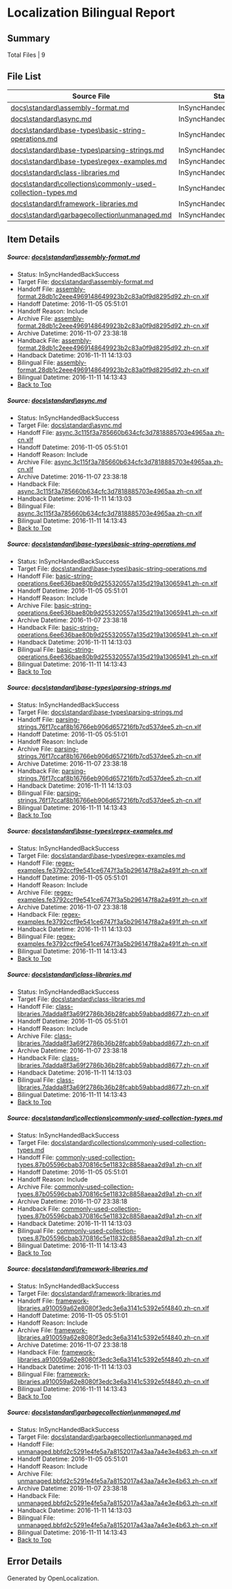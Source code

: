 # <a name='report-top'></a> Localization Bilingual Report

## Summary
 Total Files | 9

## File List
 Source File | Status | Details 
 ----------- | ------ | ------- 
 [docs\standard\assembly-format.md](https://github.com/dotnet/docs/blob/30175813af95911c8ab4f2f0e39c40bed49a23b3/docs/standard/assembly-format.md) | InSyncHandedBackSuccess | [Details](#edd6975fe4acdba3e75084f10b4d71efebe42a4d345)
 [docs\standard\async.md](https://github.com/dotnet/docs/blob/9abc4879533074e6830a7343123b139e912d239b/docs/standard/async.md) | InSyncHandedBackSuccess | [Details](#39dc9e8599daea86b48d864179c13c5ae965876b347)
 [docs\standard\base-types\basic-string-operations.md](https://github.com/dotnet/docs/blob/fb00da6505c9edb6a49d2003ae9bcb8e74c11d6c/docs/standard/base-types/basic-string-operations.md) | InSyncHandedBackSuccess | [Details](#23c32ef572086aa3bf5dd809a68c95197bd389e5353)
 [docs\standard\base-types\parsing-strings.md](https://github.com/dotnet/docs/blob/fb00da6505c9edb6a49d2003ae9bcb8e74c11d6c/docs/standard/base-types/parsing-strings.md) | InSyncHandedBackSuccess | [Details](#61d1593b2d5271d69027658eef4c92da7c5542c8388)
 [docs\standard\base-types\regex-examples.md](https://github.com/dotnet/docs/blob/fb00da6505c9edb6a49d2003ae9bcb8e74c11d6c/docs/standard/base-types/regex-examples.md) | InSyncHandedBackSuccess | [Details](#0a9d960a9a593890b184f6961a5980d53e817e70393)
 [docs\standard\class-libraries.md](https://github.com/dotnet/docs/blob/62fdb3e60b206728d86220076867eb8fd68af82e/docs/standard/class-libraries.md) | InSyncHandedBackSuccess | [Details](#8ed35197078e43f096931adb18c454004f83cccf407)
 [docs\standard\collections\commonly-used-collection-types.md](https://github.com/dotnet/docs/blob/d4e7ef84480aa9f735fb8d1ff03c9e8a61127c83/docs/standard/collections/commonly-used-collection-types.md) | InSyncHandedBackSuccess | [Details](#063e43b156771ba0db7c6b8ef5823330a4405c2c409)
 [docs\standard\framework-libraries.md](https://github.com/dotnet/docs/blob/093b852fe1ed2307ebce914381fe47388b435c95/docs/standard/framework-libraries.md) | InSyncHandedBackSuccess | [Details](#7283ed099cefa4b0e137869724f8e87dda0d451a442)
 [docs\standard\garbagecollection\unmanaged.md](https://github.com/dotnet/docs/blob/213ce098bcc2b5e31c55e759d895254d5ca33caa/docs/standard/garbagecollection/unmanaged.md) | InSyncHandedBackSuccess | [Details](#692916bc5a9afd55dc4e3d0249386d2e3750895f451)

## Item Details
##### <a name='edd6975fe4acdba3e75084f10b4d71efebe42a4d345'></a> Source: [docs\standard\assembly-format.md](https://github.com/dotnet/docs/blob/30175813af95911c8ab4f2f0e39c40bed49a23b3/docs/standard/assembly-format.md)
* Status: InSyncHandedBackSuccess
* Target File: [docs\standard\assembly-format.md](https://github.com/dotnet/docs.zh-cn/blob/a7a75d4a1d52ffb2616047167d0c7222c7b78426/docs/standard/assembly-format.md)
* Handoff File: [assembly-format.28db1c2eee4969148649923b2c83a0f9d8295d92.zh-cn.xlf](https://github.com/dotnet/docs.handoff/blob/867858792973a234d621c01b21bb7c9b009d4de3/ol-handoff/dotnet/docs.zh-cn/master/ht-p2/assembly-format.28db1c2eee4969148649923b2c83a0f9d8295d92.zh-cn.xlf)
* Handoff Datetime: 2016-11-05 05:51:01
* Handoff Reason: Include
* Archive File: [assembly-format.28db1c2eee4969148649923b2c83a0f9d8295d92.zh-cn.xlf](https://github.com/dotnet/docs.handoff/blob/76a2d610d4563ad2a26c66f416bf0b04a5bc7fdf/ol-archive/dotnet/docs.zh-cn/master/ht-p2/assembly-format.28db1c2eee4969148649923b2c83a0f9d8295d92.zh-cn.xlf)
* Archive Datetime: 2016-11-07 23:38:18
* Handback File: [assembly-format.28db1c2eee4969148649923b2c83a0f9d8295d92.zh-cn.xlf](https://github.com/dotnet/docs.handback/blob/5888e2d75e3237704ac762528338b6dc8f4d54f2/ol-handback/dotnet/docs.zh-cn/master/ht-p2/assembly-format.28db1c2eee4969148649923b2c83a0f9d8295d92.zh-cn.xlf)
* Handback Datetime: 2016-11-11 14:13:03
* Bilingual File: [assembly-format.28db1c2eee4969148649923b2c83a0f9d8295d92.zh-cn.xlf](https://github.com/dotnet/docs.handback/blob/5888e2d75e3237704ac762528338b6dc8f4d54f2/ol-handback/dotnet/docs.zh-cn/master/ht-p2/assembly-format.28db1c2eee4969148649923b2c83a0f9d8295d92.zh-cn.xlf)
* Bilingual Datetime: 2016-11-11 14:13:43
* [Back to Top](#report-top)

##### <a name='39dc9e8599daea86b48d864179c13c5ae965876b347'></a> Source: [docs\standard\async.md](https://github.com/dotnet/docs/blob/9abc4879533074e6830a7343123b139e912d239b/docs/standard/async.md)
* Status: InSyncHandedBackSuccess
* Target File: [docs\standard\async.md](https://github.com/dotnet/docs.zh-cn/blob/a7a75d4a1d52ffb2616047167d0c7222c7b78426/docs/standard/async.md)
* Handoff File: [async.3c115f3a785660b634cfc3d7818885703e4965aa.zh-cn.xlf](https://github.com/dotnet/docs.handoff/blob/867858792973a234d621c01b21bb7c9b009d4de3/ol-handoff/dotnet/docs.zh-cn/master/ht-p2/async.3c115f3a785660b634cfc3d7818885703e4965aa.zh-cn.xlf)
* Handoff Datetime: 2016-11-05 05:51:01
* Handoff Reason: Include
* Archive File: [async.3c115f3a785660b634cfc3d7818885703e4965aa.zh-cn.xlf](https://github.com/dotnet/docs.handoff/blob/76a2d610d4563ad2a26c66f416bf0b04a5bc7fdf/ol-archive/dotnet/docs.zh-cn/master/ht-p2/async.3c115f3a785660b634cfc3d7818885703e4965aa.zh-cn.xlf)
* Archive Datetime: 2016-11-07 23:38:18
* Handback File: [async.3c115f3a785660b634cfc3d7818885703e4965aa.zh-cn.xlf](https://github.com/dotnet/docs.handback/blob/5888e2d75e3237704ac762528338b6dc8f4d54f2/ol-handback/dotnet/docs.zh-cn/master/ht-p2/async.3c115f3a785660b634cfc3d7818885703e4965aa.zh-cn.xlf)
* Handback Datetime: 2016-11-11 14:13:03
* Bilingual File: [async.3c115f3a785660b634cfc3d7818885703e4965aa.zh-cn.xlf](https://github.com/dotnet/docs.handback/blob/5888e2d75e3237704ac762528338b6dc8f4d54f2/ol-handback/dotnet/docs.zh-cn/master/ht-p2/async.3c115f3a785660b634cfc3d7818885703e4965aa.zh-cn.xlf)
* Bilingual Datetime: 2016-11-11 14:13:43
* [Back to Top](#report-top)

##### <a name='23c32ef572086aa3bf5dd809a68c95197bd389e5353'></a> Source: [docs\standard\base-types\basic-string-operations.md](https://github.com/dotnet/docs/blob/fb00da6505c9edb6a49d2003ae9bcb8e74c11d6c/docs/standard/base-types/basic-string-operations.md)
* Status: InSyncHandedBackSuccess
* Target File: [docs\standard\base-types\basic-string-operations.md](https://github.com/dotnet/docs.zh-cn/blob/a7a75d4a1d52ffb2616047167d0c7222c7b78426/docs/standard/base-types/basic-string-operations.md)
* Handoff File: [basic-string-operations.6ee636bae80b9d255320557a135d219a13065941.zh-cn.xlf](https://github.com/dotnet/docs.handoff/blob/867858792973a234d621c01b21bb7c9b009d4de3/ol-handoff/dotnet/docs.zh-cn/master/ht-p2/basic-string-operations.6ee636bae80b9d255320557a135d219a13065941.zh-cn.xlf)
* Handoff Datetime: 2016-11-05 05:51:01
* Handoff Reason: Include
* Archive File: [basic-string-operations.6ee636bae80b9d255320557a135d219a13065941.zh-cn.xlf](https://github.com/dotnet/docs.handoff/blob/76a2d610d4563ad2a26c66f416bf0b04a5bc7fdf/ol-archive/dotnet/docs.zh-cn/master/ht-p2/basic-string-operations.6ee636bae80b9d255320557a135d219a13065941.zh-cn.xlf)
* Archive Datetime: 2016-11-07 23:38:18
* Handback File: [basic-string-operations.6ee636bae80b9d255320557a135d219a13065941.zh-cn.xlf](https://github.com/dotnet/docs.handback/blob/5888e2d75e3237704ac762528338b6dc8f4d54f2/ol-handback/dotnet/docs.zh-cn/master/ht-p2/basic-string-operations.6ee636bae80b9d255320557a135d219a13065941.zh-cn.xlf)
* Handback Datetime: 2016-11-11 14:13:03
* Bilingual File: [basic-string-operations.6ee636bae80b9d255320557a135d219a13065941.zh-cn.xlf](https://github.com/dotnet/docs.handback/blob/5888e2d75e3237704ac762528338b6dc8f4d54f2/ol-handback/dotnet/docs.zh-cn/master/ht-p2/basic-string-operations.6ee636bae80b9d255320557a135d219a13065941.zh-cn.xlf)
* Bilingual Datetime: 2016-11-11 14:13:43
* [Back to Top](#report-top)

##### <a name='61d1593b2d5271d69027658eef4c92da7c5542c8388'></a> Source: [docs\standard\base-types\parsing-strings.md](https://github.com/dotnet/docs/blob/fb00da6505c9edb6a49d2003ae9bcb8e74c11d6c/docs/standard/base-types/parsing-strings.md)
* Status: InSyncHandedBackSuccess
* Target File: [docs\standard\base-types\parsing-strings.md](https://github.com/dotnet/docs.zh-cn/blob/a7a75d4a1d52ffb2616047167d0c7222c7b78426/docs/standard/base-types/parsing-strings.md)
* Handoff File: [parsing-strings.76f17ccaf8b16766eb906d657216fb7cd537dee5.zh-cn.xlf](https://github.com/dotnet/docs.handoff/blob/867858792973a234d621c01b21bb7c9b009d4de3/ol-handoff/dotnet/docs.zh-cn/master/ht-p2/parsing-strings.76f17ccaf8b16766eb906d657216fb7cd537dee5.zh-cn.xlf)
* Handoff Datetime: 2016-11-05 05:51:01
* Handoff Reason: Include
* Archive File: [parsing-strings.76f17ccaf8b16766eb906d657216fb7cd537dee5.zh-cn.xlf](https://github.com/dotnet/docs.handoff/blob/76a2d610d4563ad2a26c66f416bf0b04a5bc7fdf/ol-archive/dotnet/docs.zh-cn/master/ht-p2/parsing-strings.76f17ccaf8b16766eb906d657216fb7cd537dee5.zh-cn.xlf)
* Archive Datetime: 2016-11-07 23:38:18
* Handback File: [parsing-strings.76f17ccaf8b16766eb906d657216fb7cd537dee5.zh-cn.xlf](https://github.com/dotnet/docs.handback/blob/5888e2d75e3237704ac762528338b6dc8f4d54f2/ol-handback/dotnet/docs.zh-cn/master/ht-p2/parsing-strings.76f17ccaf8b16766eb906d657216fb7cd537dee5.zh-cn.xlf)
* Handback Datetime: 2016-11-11 14:13:03
* Bilingual File: [parsing-strings.76f17ccaf8b16766eb906d657216fb7cd537dee5.zh-cn.xlf](https://github.com/dotnet/docs.handback/blob/5888e2d75e3237704ac762528338b6dc8f4d54f2/ol-handback/dotnet/docs.zh-cn/master/ht-p2/parsing-strings.76f17ccaf8b16766eb906d657216fb7cd537dee5.zh-cn.xlf)
* Bilingual Datetime: 2016-11-11 14:13:43
* [Back to Top](#report-top)

##### <a name='0a9d960a9a593890b184f6961a5980d53e817e70393'></a> Source: [docs\standard\base-types\regex-examples.md](https://github.com/dotnet/docs/blob/fb00da6505c9edb6a49d2003ae9bcb8e74c11d6c/docs/standard/base-types/regex-examples.md)
* Status: InSyncHandedBackSuccess
* Target File: [docs\standard\base-types\regex-examples.md](https://github.com/dotnet/docs.zh-cn/blob/a7a75d4a1d52ffb2616047167d0c7222c7b78426/docs/standard/base-types/regex-examples.md)
* Handoff File: [regex-examples.fe3792ccf9e541ce6747f3a5b296147f8a2a491f.zh-cn.xlf](https://github.com/dotnet/docs.handoff/blob/867858792973a234d621c01b21bb7c9b009d4de3/ol-handoff/dotnet/docs.zh-cn/master/ht-p2/regex-examples.fe3792ccf9e541ce6747f3a5b296147f8a2a491f.zh-cn.xlf)
* Handoff Datetime: 2016-11-05 05:51:01
* Handoff Reason: Include
* Archive File: [regex-examples.fe3792ccf9e541ce6747f3a5b296147f8a2a491f.zh-cn.xlf](https://github.com/dotnet/docs.handoff/blob/76a2d610d4563ad2a26c66f416bf0b04a5bc7fdf/ol-archive/dotnet/docs.zh-cn/master/ht-p2/regex-examples.fe3792ccf9e541ce6747f3a5b296147f8a2a491f.zh-cn.xlf)
* Archive Datetime: 2016-11-07 23:38:18
* Handback File: [regex-examples.fe3792ccf9e541ce6747f3a5b296147f8a2a491f.zh-cn.xlf](https://github.com/dotnet/docs.handback/blob/5888e2d75e3237704ac762528338b6dc8f4d54f2/ol-handback/dotnet/docs.zh-cn/master/ht-p2/regex-examples.fe3792ccf9e541ce6747f3a5b296147f8a2a491f.zh-cn.xlf)
* Handback Datetime: 2016-11-11 14:13:03
* Bilingual File: [regex-examples.fe3792ccf9e541ce6747f3a5b296147f8a2a491f.zh-cn.xlf](https://github.com/dotnet/docs.handback/blob/5888e2d75e3237704ac762528338b6dc8f4d54f2/ol-handback/dotnet/docs.zh-cn/master/ht-p2/regex-examples.fe3792ccf9e541ce6747f3a5b296147f8a2a491f.zh-cn.xlf)
* Bilingual Datetime: 2016-11-11 14:13:43
* [Back to Top](#report-top)

##### <a name='8ed35197078e43f096931adb18c454004f83cccf407'></a> Source: [docs\standard\class-libraries.md](https://github.com/dotnet/docs/blob/62fdb3e60b206728d86220076867eb8fd68af82e/docs/standard/class-libraries.md)
* Status: InSyncHandedBackSuccess
* Target File: [docs\standard\class-libraries.md](https://github.com/dotnet/docs.zh-cn/blob/a7a75d4a1d52ffb2616047167d0c7222c7b78426/docs/standard/class-libraries.md)
* Handoff File: [class-libraries.7dadda8f3a69f2786b36b28fcabb59abbadd8677.zh-cn.xlf](https://github.com/dotnet/docs.handoff/blob/867858792973a234d621c01b21bb7c9b009d4de3/ol-handoff/dotnet/docs.zh-cn/master/ht-p2/class-libraries.7dadda8f3a69f2786b36b28fcabb59abbadd8677.zh-cn.xlf)
* Handoff Datetime: 2016-11-05 05:51:01
* Handoff Reason: Include
* Archive File: [class-libraries.7dadda8f3a69f2786b36b28fcabb59abbadd8677.zh-cn.xlf](https://github.com/dotnet/docs.handoff/blob/76a2d610d4563ad2a26c66f416bf0b04a5bc7fdf/ol-archive/dotnet/docs.zh-cn/master/ht-p2/class-libraries.7dadda8f3a69f2786b36b28fcabb59abbadd8677.zh-cn.xlf)
* Archive Datetime: 2016-11-07 23:38:18
* Handback File: [class-libraries.7dadda8f3a69f2786b36b28fcabb59abbadd8677.zh-cn.xlf](https://github.com/dotnet/docs.handback/blob/5888e2d75e3237704ac762528338b6dc8f4d54f2/ol-handback/dotnet/docs.zh-cn/master/ht-p2/class-libraries.7dadda8f3a69f2786b36b28fcabb59abbadd8677.zh-cn.xlf)
* Handback Datetime: 2016-11-11 14:13:03
* Bilingual File: [class-libraries.7dadda8f3a69f2786b36b28fcabb59abbadd8677.zh-cn.xlf](https://github.com/dotnet/docs.handback/blob/5888e2d75e3237704ac762528338b6dc8f4d54f2/ol-handback/dotnet/docs.zh-cn/master/ht-p2/class-libraries.7dadda8f3a69f2786b36b28fcabb59abbadd8677.zh-cn.xlf)
* Bilingual Datetime: 2016-11-11 14:13:43
* [Back to Top](#report-top)

##### <a name='063e43b156771ba0db7c6b8ef5823330a4405c2c409'></a> Source: [docs\standard\collections\commonly-used-collection-types.md](https://github.com/dotnet/docs/blob/d4e7ef84480aa9f735fb8d1ff03c9e8a61127c83/docs/standard/collections/commonly-used-collection-types.md)
* Status: InSyncHandedBackSuccess
* Target File: [docs\standard\collections\commonly-used-collection-types.md](https://github.com/dotnet/docs.zh-cn/blob/a7a75d4a1d52ffb2616047167d0c7222c7b78426/docs/standard/collections/commonly-used-collection-types.md)
* Handoff File: [commonly-used-collection-types.87b05596cbab370816c5e11832c8858aeaa2d9a1.zh-cn.xlf](https://github.com/dotnet/docs.handoff/blob/867858792973a234d621c01b21bb7c9b009d4de3/ol-handoff/dotnet/docs.zh-cn/master/ht-p2/commonly-used-collection-types.87b05596cbab370816c5e11832c8858aeaa2d9a1.zh-cn.xlf)
* Handoff Datetime: 2016-11-05 05:51:01
* Handoff Reason: Include
* Archive File: [commonly-used-collection-types.87b05596cbab370816c5e11832c8858aeaa2d9a1.zh-cn.xlf](https://github.com/dotnet/docs.handoff/blob/76a2d610d4563ad2a26c66f416bf0b04a5bc7fdf/ol-archive/dotnet/docs.zh-cn/master/ht-p2/commonly-used-collection-types.87b05596cbab370816c5e11832c8858aeaa2d9a1.zh-cn.xlf)
* Archive Datetime: 2016-11-07 23:38:18
* Handback File: [commonly-used-collection-types.87b05596cbab370816c5e11832c8858aeaa2d9a1.zh-cn.xlf](https://github.com/dotnet/docs.handback/blob/5888e2d75e3237704ac762528338b6dc8f4d54f2/ol-handback/dotnet/docs.zh-cn/master/ht-p2/commonly-used-collection-types.87b05596cbab370816c5e11832c8858aeaa2d9a1.zh-cn.xlf)
* Handback Datetime: 2016-11-11 14:13:03
* Bilingual File: [commonly-used-collection-types.87b05596cbab370816c5e11832c8858aeaa2d9a1.zh-cn.xlf](https://github.com/dotnet/docs.handback/blob/5888e2d75e3237704ac762528338b6dc8f4d54f2/ol-handback/dotnet/docs.zh-cn/master/ht-p2/commonly-used-collection-types.87b05596cbab370816c5e11832c8858aeaa2d9a1.zh-cn.xlf)
* Bilingual Datetime: 2016-11-11 14:13:43
* [Back to Top](#report-top)

##### <a name='7283ed099cefa4b0e137869724f8e87dda0d451a442'></a> Source: [docs\standard\framework-libraries.md](https://github.com/dotnet/docs/blob/093b852fe1ed2307ebce914381fe47388b435c95/docs/standard/framework-libraries.md)
* Status: InSyncHandedBackSuccess
* Target File: [docs\standard\framework-libraries.md](https://github.com/dotnet/docs.zh-cn/blob/a7a75d4a1d52ffb2616047167d0c7222c7b78426/docs/standard/framework-libraries.md)
* Handoff File: [framework-libraries.a910059a62e8080f3edc3e6a3141c5392e5f4840.zh-cn.xlf](https://github.com/dotnet/docs.handoff/blob/867858792973a234d621c01b21bb7c9b009d4de3/ol-handoff/dotnet/docs.zh-cn/master/ht-p2/framework-libraries.a910059a62e8080f3edc3e6a3141c5392e5f4840.zh-cn.xlf)
* Handoff Datetime: 2016-11-05 05:51:01
* Handoff Reason: Include
* Archive File: [framework-libraries.a910059a62e8080f3edc3e6a3141c5392e5f4840.zh-cn.xlf](https://github.com/dotnet/docs.handoff/blob/76a2d610d4563ad2a26c66f416bf0b04a5bc7fdf/ol-archive/dotnet/docs.zh-cn/master/ht-p2/framework-libraries.a910059a62e8080f3edc3e6a3141c5392e5f4840.zh-cn.xlf)
* Archive Datetime: 2016-11-07 23:38:18
* Handback File: [framework-libraries.a910059a62e8080f3edc3e6a3141c5392e5f4840.zh-cn.xlf](https://github.com/dotnet/docs.handback/blob/5888e2d75e3237704ac762528338b6dc8f4d54f2/ol-handback/dotnet/docs.zh-cn/master/ht-p2/framework-libraries.a910059a62e8080f3edc3e6a3141c5392e5f4840.zh-cn.xlf)
* Handback Datetime: 2016-11-11 14:13:03
* Bilingual File: [framework-libraries.a910059a62e8080f3edc3e6a3141c5392e5f4840.zh-cn.xlf](https://github.com/dotnet/docs.handback/blob/5888e2d75e3237704ac762528338b6dc8f4d54f2/ol-handback/dotnet/docs.zh-cn/master/ht-p2/framework-libraries.a910059a62e8080f3edc3e6a3141c5392e5f4840.zh-cn.xlf)
* Bilingual Datetime: 2016-11-11 14:13:43
* [Back to Top](#report-top)

##### <a name='692916bc5a9afd55dc4e3d0249386d2e3750895f451'></a> Source: [docs\standard\garbagecollection\unmanaged.md](https://github.com/dotnet/docs/blob/213ce098bcc2b5e31c55e759d895254d5ca33caa/docs/standard/garbagecollection/unmanaged.md)
* Status: InSyncHandedBackSuccess
* Target File: [docs\standard\garbagecollection\unmanaged.md](https://github.com/dotnet/docs.zh-cn/blob/a7a75d4a1d52ffb2616047167d0c7222c7b78426/docs/standard/garbagecollection/unmanaged.md)
* Handoff File: [unmanaged.bbfd2c5291e4fe5a7a8152017a43aa7a4e3e4b63.zh-cn.xlf](https://github.com/dotnet/docs.handoff/blob/867858792973a234d621c01b21bb7c9b009d4de3/ol-handoff/dotnet/docs.zh-cn/master/ht-p2/unmanaged.bbfd2c5291e4fe5a7a8152017a43aa7a4e3e4b63.zh-cn.xlf)
* Handoff Datetime: 2016-11-05 05:51:01
* Handoff Reason: Include
* Archive File: [unmanaged.bbfd2c5291e4fe5a7a8152017a43aa7a4e3e4b63.zh-cn.xlf](https://github.com/dotnet/docs.handoff/blob/76a2d610d4563ad2a26c66f416bf0b04a5bc7fdf/ol-archive/dotnet/docs.zh-cn/master/ht-p2/unmanaged.bbfd2c5291e4fe5a7a8152017a43aa7a4e3e4b63.zh-cn.xlf)
* Archive Datetime: 2016-11-07 23:38:18
* Handback File: [unmanaged.bbfd2c5291e4fe5a7a8152017a43aa7a4e3e4b63.zh-cn.xlf](https://github.com/dotnet/docs.handback/blob/5888e2d75e3237704ac762528338b6dc8f4d54f2/ol-handback/dotnet/docs.zh-cn/master/ht-p2/unmanaged.bbfd2c5291e4fe5a7a8152017a43aa7a4e3e4b63.zh-cn.xlf)
* Handback Datetime: 2016-11-11 14:13:03
* Bilingual File: [unmanaged.bbfd2c5291e4fe5a7a8152017a43aa7a4e3e4b63.zh-cn.xlf](https://github.com/dotnet/docs.handback/blob/5888e2d75e3237704ac762528338b6dc8f4d54f2/ol-handback/dotnet/docs.zh-cn/master/ht-p2/unmanaged.bbfd2c5291e4fe5a7a8152017a43aa7a4e3e4b63.zh-cn.xlf)
* Bilingual Datetime: 2016-11-11 14:13:43
* [Back to Top](#report-top)


## Error Details

Generated by OpenLocalization.
